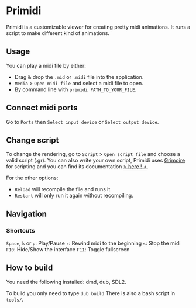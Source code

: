 # Primidi #

Primidi is a customizable viewer for creating pretty midi animations.
It runs a script to make different kind of animations.

## Usage

You can play a midi file by either:
 * Drag & drop the `.mid` or `.midi` file into the application.
 * `Media` > `Open midi file` and select a midi file to open.
 * By command line with `primidi PATH_TO_YOUR_FILE`.

## Connect midi ports

Go to `Ports` then `Select input device` or `Select output device`.

## Change script

To change the rendering, go to `Script` > `Open script file` and choose a valid script (.gr).
You can also write your own script, Primidi uses [Grimoire](https://github.com/Enalye/grimoire) for scripting and you can find its documentation [> here ! <](https://enalye.github.io/grimoire).

For the other options:
 * `Reload` will recompile the file and runs it.
 * `Restart` will only run it again without recompiling.

## Navigation

### Shortcuts
`Space`, `k` or `p`: Play/Pause
`r`: Rewind midi to the beginning
`s`: Stop the midi
`F10`: Hide/Show the interface
`F11`: Toggle fullscreen

## How to build ##

You need the following installed: dmd, dub, SDL2.

To build you only need to type
```dub build```
There is also a bash script in `tools/`.